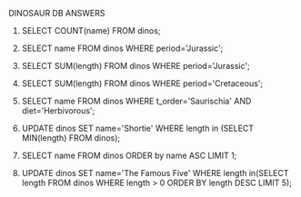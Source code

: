 DINOSAUR DB ANSWERS

1. SELECT COUNT(name) FROM dinos;

2. SELECT name FROM dinos WHERE period='Jurassic';

3. SELECT SUM(length) FROM dinos WHERE period='Jurassic';

4. SELECT SUM(length) FROM dinos WHERE period='Cretaceous';

5. SELECT name FROM dinos WHERE t_order='Saurischia' AND diet='Herbivorous';

6. UPDATE dinos SET name='Shortie' WHERE length in (SELECT MIN(length) FROM dinos);

7. SELECT name FROM dinos ORDER by name ASC LIMIT 1;

8. UPDATE dinos SET name='The Famous Five' WHERE length in(SELECT length FROM dinos WHERE length > 0 ORDER BY length DESC LIMIT 5);
